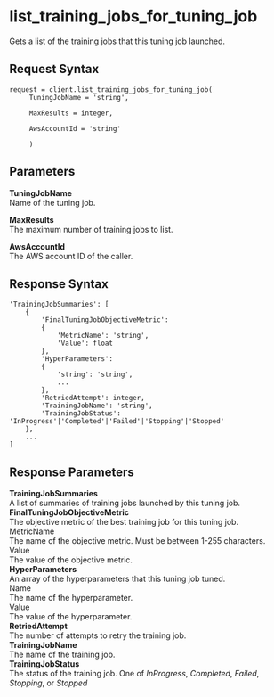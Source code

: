 # list\_training\_jobs\_for\_tuning\_job<a name="API_list-training-jobs-for-tuning-job"></a>

Gets a list of the training jobs that this tuning job launched\.

## Request Syntax<a name="API_list-training-jobs-for-tuning-jobb-syntax"></a>

```
request = client.list_training_jobs_for_tuning_job(
     TuningJobName = 'string',
     
     MaxResults = integer,
     
     AwsAccountId = 'string'
     
     )
```

## Parameters<a name="API_list-training-jobs-for-tuning-job-parameters"></a>

**TuningJobName**  
Name of the tuning job\.

**MaxResults**  
The maximum number of training jobs to list\.

**AwsAccountId**  
The AWS account ID of the caller\.

## Response Syntax<a name="API_list-training-jobs-for-tuning-job-response"></a>

```
'TrainingJobSummaries': [
    {
        'FinalTuningJobObjectiveMetric': 
        {
            'MetricName': 'string',
            'Value': float
        },
        'HyperParameters': 
        {
            'string': 'string',
            ...
        },
        'RetriedAttempt': integer,
        'TrainingJobName': 'string',
        'TrainingJobStatus': 'InProgress'|'Completed'|'Failed'|'Stopping'|'Stopped'
    },
    ...
]
```

## Response Parameters<a name="API_list-training-jobs-for-tuning-job-response-params"></a>

**TrainingJobSummaries**  
A list of summaries of training jobs launched by this tuning job\.    
**FinalTuningJobObjectiveMetric**  
The objective metric of the best training job for this tuning job\.    
MetricName  
The name of the objective metric\. Must be between 1\-255 characters\.  
Value  
The value of the objective metric\.  
**HyperParameters**  
An array of the hyperparameters that this tuning job tuned\.    
Name  
The name of the hyperparameter\.  
Value  
The value of the hyperparameter\.  
**RetriedAttempt**  
The number of attempts to retry the training job\.  
**TrainingJobName**  
The name of the training job\.  
**TrainingJobStatus**  
The status of the training job\. One of *InProgress*, *Completed*, *Failed*, *Stopping*, or *Stopped*
